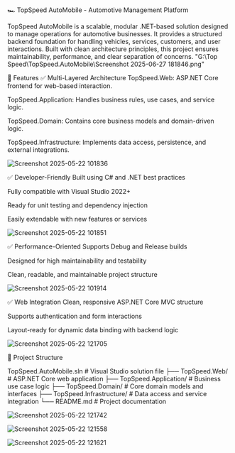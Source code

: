 🏎️ TopSpeed AutoMobile - Automotive Management Platform

TopSpeed AutoMobile is a scalable, modular .NET-based solution designed to manage operations for automotive businesses. It provides a structured backend foundation for handling vehicles, services, customers, and user interactions. Built with clean architecture principles, this project ensures maintainability, performance, and clear separation of concerns.
"G:\Top Speed\TopSpeed.AutoMobile\Screenshot 2025-06-27 181846.png"

🌟 Features
✅ Multi-Layered Architecture
TopSpeed.Web: ASP.NET Core frontend for web-based interaction.

TopSpeed.Application: Handles business rules, use cases, and service logic.

TopSpeed.Domain: Contains core business models and domain-driven logic.

TopSpeed.Infrastructure: Implements data access, persistence, and external integrations.


![Screenshot 2025-05-22 101836](https://github.com/user-attachments/assets/5fba79ef-92de-4f26-a0a8-63dff376b269)

✅ Developer-Friendly
Built using C# and .NET best practices

Fully compatible with Visual Studio 2022+

Ready for unit testing and dependency injection

Easily extendable with new features or services

![Screenshot 2025-05-22 101851](https://github.com/user-attachments/assets/f415f2e2-2b8e-47ea-b45b-b054a51c779d)

✅ Performance-Oriented
Supports Debug and Release builds

Designed for high maintainability and testability

Clean, readable, and maintainable project structure

![Screenshot 2025-05-22 101914](https://github.com/user-attachments/assets/cec61afb-9d15-4f44-940d-3113eb8b3780)

✅ Web Integration
Clean, responsive ASP.NET Core MVC structure

Supports authentication and form interactions

Layout-ready for dynamic data binding with backend logic

![Screenshot 2025-05-22 121705](https://github.com/user-attachments/assets/4c08e453-0847-4085-9743-3c7a97d2e2a0)

📁 Project Structure

TopSpeed.AutoMobile.sln         # Visual Studio solution file
├── TopSpeed.Web/               # ASP.NET Core web application
├── TopSpeed.Application/       # Business use case logic
├── TopSpeed.Domain/            # Core domain models and interfaces
├── TopSpeed.Infrastructure/    # Data access and service integration
└── README.md                   # Project documentation

![Screenshot 2025-05-22 121742](https://github.com/user-attachments/assets/50e2a788-be33-4e06-b113-6d9c680ab002)

![Screenshot 2025-05-22 121558](https://github.com/user-attachments/assets/9b60d9ae-bd1c-496e-b93c-2db75958379d)

![Screenshot 2025-05-22 121621](https://github.com/user-attachments/assets/e5b788c3-f6ff-462e-b2fe-d3f047f2382e)


